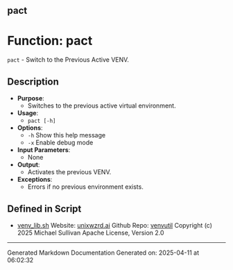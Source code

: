 ## pact
# Function: pact
`pact` - Switch to the Previous Active VENV.
## Description
- **Purpose**: 
  - Switches to the previous active virtual environment.
- **Usage**: 
  - `pact [-h]`
- **Options**: 
  - `-h`   Show this help message
  - `-x`   Enable debug mode
- **Input Parameters**: 
  - None
- **Output**: 
  - Activates the previous VENV.
- **Exceptions**: 
  - Errors if no previous environment exists.

## Defined in Script

* [venv_lib.sh](../venv_lib_sh.md)
Website: [unixwzrd.ai](https://unixwzrd.ai)
Github Repo: [venvutil](https://github.com/unixwzrd/venvutil)
Copyright (c) 2025 Michael Sullivan
Apache License, Version 2.0

---

Generated Markdown Documentation
Generated on: 2025-04-11 at 06:02:32
